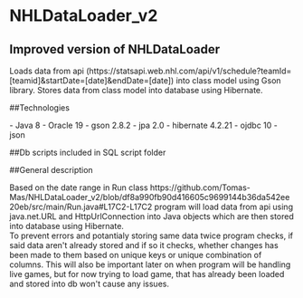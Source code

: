 # NHLDataLoader_v2

## Improved version of NHLDataLoader
<p> Loads data from api (https://statsapi.web.nhl.com/api/v1/schedule?teamId=[teamid]&startDate=[date]&endDate=[date]) into class model using Gson library.
    Stores data from class model into database using Hibernate.
</p>

##Technologies
<p>
  - Java 8
  - Oracle 19
  - gson 2.8.2
  - jpa 2.0
  - hibernate 4.2.21
  - ojdbc 10
  - json
</p>

##Db scripts included in SQL script folder

##General description
<p>
  Based on the date range in Run class
  https://github.com/Tomas-Mas/NHLDataLoader_v2/blob/df8a990fb90d416605c9699144b36da542ee20eb/src/main/Run.java#L17C2-L17C2
  program will load data from api using java.net.URL and HttpUrlConnection into Java objects which are then stored into database using Hibernate. <br>
  To prevent errors and potantialy storing same data twice program checks, if said data aren't already stored and if so it checks, whether changes has been made to them based on unique keys or unique combination of columns. This will also be important later on when program will be handling live games, but for now trying to load game, that has already been loaded and stored into db won't cause any issues.
</p>